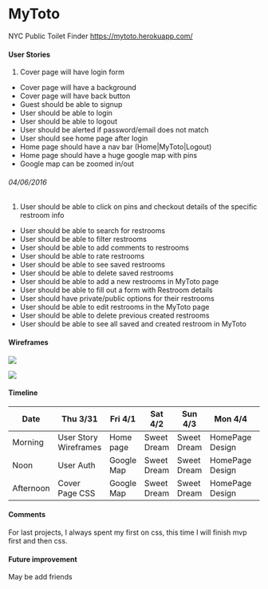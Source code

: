 # MyToto
NYC Public Toilet Finder
https://mytoto.herokuapp.com/

#### User Stories

1. Cover page will have login form
* Cover page will have a background
* Cover page will have back button
* Guest should be able to signup
* User should be able to login
* User should be able to logout
* User should be alerted if password/email does not match
* User should see home page after login
* Home page should have a nav bar (Home|MyToto|Logout)
* Home page should have a huge google map with pins
* Google map can be zoomed in/out


###### 04/06/2016

1. User should be able to click on pins and checkout details of the specific restroom info
* User should be able to search for restrooms
* User should be able to filter restrooms
* User should be able to add comments to restrooms
* User should be able to rate restrooms
* User should be able to see saved restrooms
* User should be able to delete saved restrooms
* User should be able to add a new restrooms in MyToto page
* User should be able to fill out a form with Restroom details
* User should have private/public options for their restrooms
* User should be able to edit restrooms in the MyToto page
* User should be able to delete previous created restrooms
* User should be able to see all saved and created restroom in MyToto

#### Wireframes

![](public/img/CoverPage.jpg)

![](public/img/HomePage.jpg)

#### Timeline

| Date      | Thu 3/31              | Fri 4/1    | Sat 4/2    | Sun 4/3    | Mon 4/4         | Tue 4/5        | Wed 4/6 | Thu 4/7 | Fri 4/8 | Sat 4/9 | Sun 4/10 |
|-----------|-----------------------|------------|------------|------------|-----------------|----------------|---------|---------|---------|---------|----------|
| Morning   | User Story Wireframes | Home page  | Sweet Dream | Sweet Dream |  HomePage Design   |     Google Map      | Share Restroom | Search Bar     |  CRUD     | API     |Test
| Noon      | User Auth             | Google Map | Sweet Dream | Sweet Dream |   HomePage Design  |     Google Map      |    CRUD      |     My location Button    | CRUD     | API     | Test     |
| Afternoon | Cover Page CSS        | Google Map | Sweet Dream | Sweet Dream |   HomePage Design  |     Google Map      |  CRUD   |    Cover Styling/logo     | API     | CSS     | CODE FREEZE     |

#### Comments

For last projects, I always spent my first on css, this time I will finish mvp first and then css.

#### Future improvement

May be add friends
